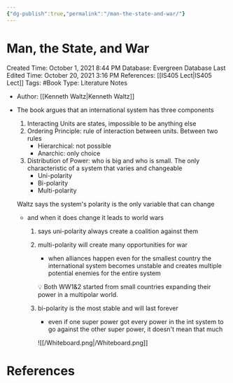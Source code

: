 ```yaml
---
{"dg-publish":true,"permalink":"/man-the-state-and-war/"}
---
```


# Man, the State, and War

Created Time: October 1, 2021 8:44 PM
Database: Evergreen Database
Last Edited Time: October 20, 2021 3:16 PM
References: [[IS405 Lect\|IS405 Lect]]
Tags: #Book
Type: Literature Notes

- Author: [[Kenneth Waltz\|Kenneth Waltz]]
- The book argues that an international system has three components
    1. Interacting Units are states, impossible to be anything else
    2. Ordering Principle: rule of interaction between units. Between two rules
        - Hierarchical: not possible
        - Anarchic: only choice
    3. Distribution of Power: who is big and who is small. The only characteristic of a system that varies and changeable
        - Uni-polarity
        - Bi-polarity
        - Multi-polarity
    
    Waltz says the system's polarity is the only variable that can change
    
    - and when it does change it leads to world wars
        1. says uni-polarity always create a coalition against them
        2. multi-polarity will create many opportunities for war
            - when alliances happen even for the smallest country the international system becomes unstable and creates multiple potential enemies for the entire system
            
            
            💡 Both WW1&2 started from small countries expanding their power in a multipolar world.
            
            
            
        3. bi-polarity is the most stable and will last forever
            - even if one super power got every power in the int system to go against the other super power, it doesn't mean that much
            
            ![[/Whiteboard.png\|/Whiteboard.png]]
            

# References

[^1]: [[IS405 Lecture on Realism\|IS405 Lecture on Realism]]